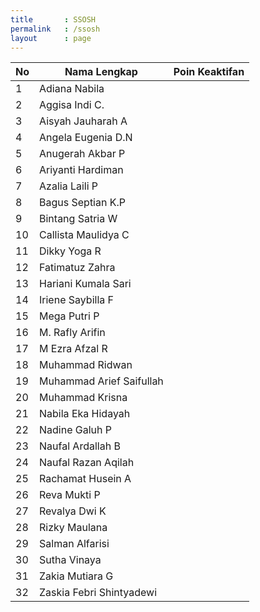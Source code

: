 ```yaml
---
title		: SSOSH
permalink	: /ssosh
layout		: page
---
```

| No	| Nama Lengkap			| Poin Keaktifan |
| ---  	| ----------- 	  		| -------------- |
| 1 	| Adiana Nabila	  		|  |
| 2 	| Aggisa Indi C.	  		|  |
| 3 	| Aisyah Jauharah A	  		|  |
| 4 	| Angela Eugenia D.N	  		|  |
| 5 	| Anugerah Akbar P	  		|  |
| 6 	| Ariyanti Hardiman	  		|  |
| 7 	| Azalia Laili P	  		|  |
| 8 	| Bagus Septian K.P	  		|  |
| 9 	| Bintang Satria W	  		|  |
| 10 	| Callista Maulidya C	  		|  |
| 11 	| Dikky Yoga R	  		|  |
| 12 	| Fatimatuz Zahra	  		|  |
| 13 	| Hariani Kumala Sari	  		|  |
| 14 	| Iriene Saybilla F	  		|  |
| 15 	| Mega Putri P		|  |
| 16 	| M. Rafly Arifin	 		|  |
| 17 	| M Ezra Afzal R 		|  |
| 18 	| Muhammad Ridwan	  		|  |
| 19 	| Muhammad Arief Saifullah	  		|  |
| 20 	| Muhammad Krisna		|  |
| 21 	| Nabila Eka Hidayah	  		|  |
| 22 	| Nadine Galuh P	  		|  |
| 23 	| Naufal Ardallah B  		|  |
| 24 	| Naufal Razan Aqilah	  		|  |
| 25 	| Rachamat Husein A	  		|  |
| 26 	| Reva Mukti P	  		|  |
| 27	| Revalya Dwi K	  		|  |
| 28 	| Rizky Maulana	  		|  |
| 29 	| Salman Alfarisi	  		|  |
| 30 	| Sutha Vinaya  		|  |
| 31 	| Zakia Mutiara G	  		|  |
| 32 	| Zaskia Febri Shintyadewi	  		|  |
